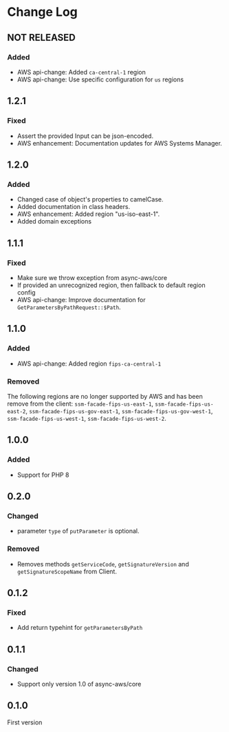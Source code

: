 # Change Log

## NOT RELEASED

### Added

- AWS api-change: Added `ca-central-1` region
- AWS api-change: Use specific configuration for `us` regions

## 1.2.1

### Fixed

- Assert the provided Input can be json-encoded.
- AWS enhancement: Documentation updates for AWS Systems Manager.

## 1.2.0

### Added

- Changed case of object's properties to camelCase.
- Added documentation in class headers.
- AWS enhancement: Added region "us-iso-east-1".
- Added domain exceptions

## 1.1.1

### Fixed

- Make sure we throw exception from async-aws/core
- If provided an unrecognized region, then fallback to default region config
- AWS api-change: Improve documentation for `GetParametersByPathRequest::$Path`.

## 1.1.0

### Added

- AWS api-change: Added region `fips-ca-central-1`

### Removed

The following regions are no longer supported by AWS and has been remove from
the client: `ssm-facade-fips-us-east-1`, `ssm-facade-fips-us-east-2`, `ssm-facade-fips-us-gov-east-1`,
`ssm-facade-fips-us-gov-west-1`, `ssm-facade-fips-us-west-1`, `ssm-facade-fips-us-west-2`.

## 1.0.0

### Added

- Support for PHP 8

## 0.2.0

### Changed

- parameter `type` of `putParameter` is optional.

### Removed

- Removes methods `getServiceCode`, `getSignatureVersion` and `getSignatureScopeName` from Client.

## 0.1.2

### Fixed

- Add return typehint for `getParametersByPath`

## 0.1.1

### Changed

- Support only version 1.0 of async-aws/core

## 0.1.0

First version
